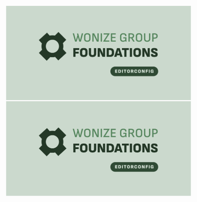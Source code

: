 ![Editorconfig Dark Banner](./assets/editorconfig.svg#gh-light-mode-only)
![Editorconfig Light Banner](./assets/editorconfig.svg#gh-dark-mode-only)
